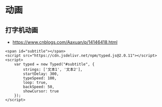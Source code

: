 # 动画

## 打字机动画

* <https://www.cnblogs.com/Aaxuan/p/14146418.html>

```
<span id="subtitle"></span>
<script src="https://cdn.jsdelivr.net/npm/typed.js@2.0.11"></script>
<script>
    var typed = new Typed("#subtitle", {
        strings: ['文本1', '文本2'],
        startDelay: 300,
        typeSpeed: 100,
        loop: true,
        backSpeed: 50,
        showCursor: true
    });
</script>
```